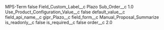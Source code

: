 <?xml version="1.0" encoding="UTF-8"?>
<CustomMetadata xmlns="http://soap.sforce.com/2006/04/metadata" xmlns:xsi="http://www.w3.org/2001/XMLSchema-instance" xmlns:xsd="http://www.w3.org/2001/XMLSchema">
    <label>MPS-Term</label>
    <protected>false</protected>
    <values>
        <field>Field_Custom_Label__c</field>
        <value xsi:type="xsd:string">Plazo</value>
    </values>
    <values>
        <field>Sub_Order__c</field>
        <value xsi:type="xsd:double">1.0</value>
    </values>
    <values>
        <field>Use_Product_Configuration_Value__c</field>
        <value xsi:type="xsd:boolean">false</value>
    </values>
    <values>
        <field>default_value__c</field>
        <value xsi:nil="true"/>
    </values>
    <values>
        <field>field_api_name__c</field>
        <value xsi:type="xsd:string">gipr_Plazo__c</value>
    </values>
    <values>
        <field>field_form__c</field>
        <value xsi:type="xsd:string">Manual_Proposal_Summarize</value>
    </values>
    <values>
        <field>is_readonly__c</field>
        <value xsi:type="xsd:boolean">false</value>
    </values>
    <values>
        <field>is_required__c</field>
        <value xsi:type="xsd:boolean">false</value>
    </values>
    <values>
        <field>order__c</field>
        <value xsi:type="xsd:double">2.0</value>
    </values>
</CustomMetadata>
